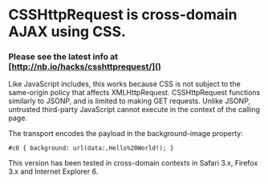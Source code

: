 # CSSHttpRequest is cross-domain AJAX using CSS.

### Please see the latest info at [http://nb.io/hacks/csshttprequest/]()

Like JavaScript includes, this works because CSS is not subject to the
same-origin policy that affects XMLHttpRequest. CSSHttpRequest functions
similarly to JSONP, and is limited to making GET requests. Unlike JSONP,
untrusted third-party JavaScript cannot execute in the context of the calling
page.

The transport encodes the payload in the background-image property:

    #c0 { background: url(data:,Hello%20World!); }

This version has been tested in cross-domain contexts in Safari 3.x, Firefox 3.x
and Internet Explorer 6.

